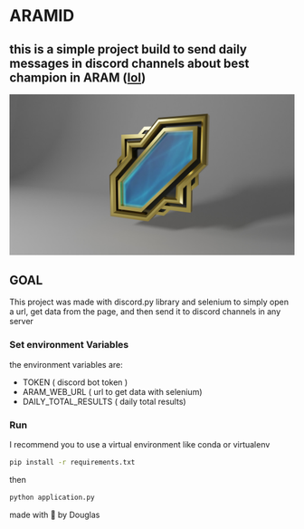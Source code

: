 # ARAMID

## this is a simple project build to send daily messages in discord channels about best champion in ARAM ([lol](https://www.leagueoflegends.com/pt-br/news/tags/aram/))

<img src="./.github/aram-bg.jpg">

## GOAL

This project was made with discord.py library and selenium to simply open a url, get data from the page, and then send it to discord channels in any server 

### Set environment Variables

the environment variables are:
* TOKEN ( discord bot token )
* ARAM_WEB_URL ( url to get data with selenium)
* DAILY_TOTAL_RESULTS ( daily total results)

### Run

I recommend you to use a virtual environment like conda or virtualenv

```bash
pip install -r requirements.txt
```

then 

```bash
python application.py
```

made with 💖 by Douglas
